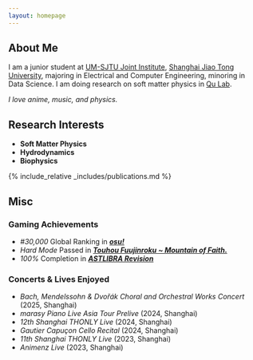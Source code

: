```yaml
---
layout: homepage
---
```


## About Me

I am a junior student at [UM-SJTU Joint Institute](https://www.ji.sjtu.edu.cn/), [Shanghai Jiao Tong University](https://en.sjtu.edu.cn/), majoring in Electrical and Computer Engineering, minoring in Data Science. I am doing research on soft matter physics in [Qu Lab](https://sites.ji.sjtu.edu.cn/zijie-qu/group/).


_I love anime, music, and physics._

## Research Interests

- **Soft Matter Physics**
- **Hydrodynamics**
- **Biophysics**

{% include_relative _includes/publications.md %}

## Misc

### Gaming Achievements

- *#30,000* Global Ranking in [**_osu!_**](https://osu.ppy.sh/users/37428372)
- *Hard Mode* Passed in [**_Touhou Fuujinroku ~ Mountain of Faith._**](https://store.steampowered.com/app/1100140)
- *100%* Completion in [**_ASTLIBRA Revision_**](https://store.steampowered.com/app/1718570&#41)

### Concerts & Lives Enjoyed

- *Bach, Mendelssohn & Dvořák Choral and Orchestral Works Concert* (2025, Shanghai)
- *marasy Piano Live Asia Tour Prelive* (2024, Shanghai)
- *12th Shanghai THONLY Live* (2024, Shanghai)
- *Gautier Capuçon Cello Recital* (2024, Shanghai)
- *11th Shanghai THONLY Live* (2023, Shanghai)
- *Animenz Live* (2023, Shanghai)
